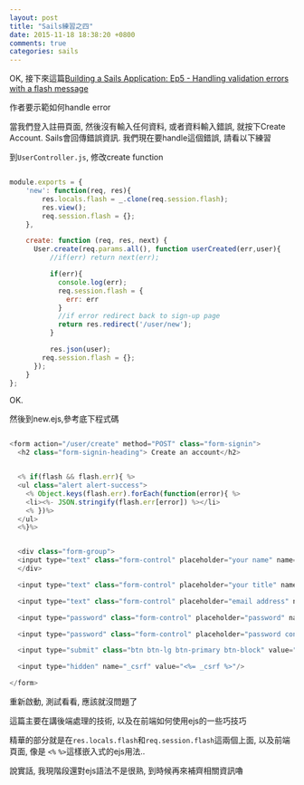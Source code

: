 ```yaml
---
layout: post
title: "Sails練習之四"
date: 2015-11-18 18:38:20 +0800
comments: true
categories: sails
---
```



OK, 接下來這篇<a href="https://www.youtube.com/watch?v=4Gbc9ZA2-YY&list=PLWsZeJCry-F4K4iRImeB3-i0S5mw9Ak-W&index=7" target="_blank">Building a Sails Application: Ep5 - Handling validation errors with a flash message</a>

作者要示範如何handle error

當我們登入註冊頁面, 然後沒有輸入任何資料, 或者資料輸入錯誤, 就按下Create Account. Sails會回傳錯誤資訊. 我們現在要handle這個錯誤, 請看以下練習

<!--more-->


到`UserController.js`, 修改create function

```js

module.exports = {
    'new': function(req, res){
        res.locals.flash = _.clone(req.session.flash);
        res.view();
        req.session.flash = {};
    },

    create: function (req, res, next) {
      User.create(req.params.all(), function userCreated(err,user){
          //if(err) return next(err);

          if(err){
            console.log(err);
            req.session.flash = {
              err: err
            }
            //if error redirect back to sign-up page
            return res.redirect('/user/new');
          }

          res.json(user);
        req.session.flash = {};
      });
    }
};

```

OK. 

然後到new.ejs,參考底下程式碼

```js new.ejs 

<form action="/user/create" method="POST" class="form-signin">
  <h2 class="form-signin-heading"> Create an account</h2>


  <% if(flash && flash.err){ %>
  <ul class="alert alert-success">
    <% Object.keys(flash.err).forEach(function(error){ %>
    <li><%- JSON.stringify(flash.err[error]) %></li>
    <% })%>
  </ul>
  <%}%>


  <div class="form-group">
  <input type="text" class="form-control" placeholder="your name" name="name">
  </div>

  <input type="text" class="form-control" placeholder="your title" name="title">

  <input type="text" class="form-control" placeholder="email address" name="email">

  <input type="password" class="form-control" placeholder="password" name="password">

  <input type="password" class="form-control" placeholder="password confirmation" name="confirmation">

  <input type="submit" class="btn btn-lg btn-primary btn-block" value="Create Account"/>

  <input type="hidden" name="_csrf" value="<%= _csrf %>"/>

</form>

```

重新啟動, 測試看看, 應該就沒問題了

這篇主要在講後端處理的技術, 以及在前端如何使用ejs的一些巧技巧

精華的部分就是在`res.locals.flash`和`req.session.flash`這兩個上面, 以及前端頁面, 像是 `<%` `%>`這樣嵌入式的ejs用法..

說實話, 我現階段還對ejs語法不是很熟, 到時候再來補齊相關資訊嚕